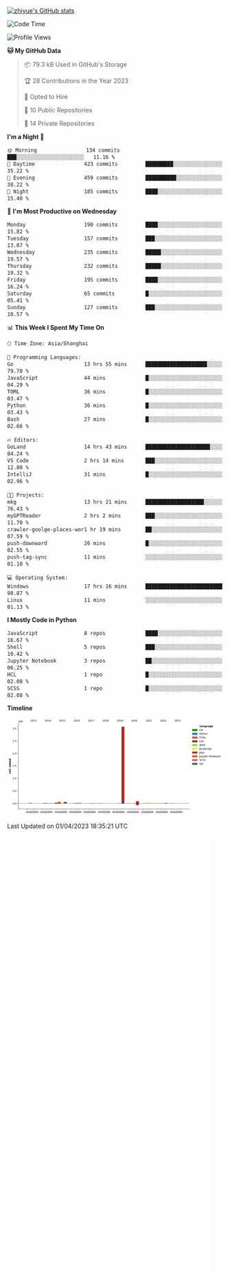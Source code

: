
[![zhiyue's GitHub stats](https://github-readme-stats.vercel.app/api?username=zhiyue)](https://github.com/anuraghazra/github-readme-stats&&show_icons=true)

<!--START_SECTION:waka-->
![Code Time](http://img.shields.io/badge/Code%20Time-1%2C065%20hrs%2011%20mins-blue)

![Profile Views](http://img.shields.io/badge/Profile%20Views-0-blue)

**🐱 My GitHub Data** 

> 📦 79.3 kB Used in GitHub's Storage 
 > 
> 🏆 28 Contributions in the Year 2023
 > 
> 💼 Opted to Hire
 > 
> 📜 10 Public Repositories 
 > 
> 🔑 14 Private Repositories 
 > 
**I'm a Night 🦉** 

```text
🌞 Morning                134 commits         ███░░░░░░░░░░░░░░░░░░░░░░   11.16 % 
🌆 Daytime                423 commits         █████████░░░░░░░░░░░░░░░░   35.22 % 
🌃 Evening                459 commits         ██████████░░░░░░░░░░░░░░░   38.22 % 
🌙 Night                  185 commits         ████░░░░░░░░░░░░░░░░░░░░░   15.40 % 
```
📅 **I'm Most Productive on Wednesday** 

```text
Monday                   190 commits         ████░░░░░░░░░░░░░░░░░░░░░   15.82 % 
Tuesday                  157 commits         ███░░░░░░░░░░░░░░░░░░░░░░   13.07 % 
Wednesday                235 commits         █████░░░░░░░░░░░░░░░░░░░░   19.57 % 
Thursday                 232 commits         █████░░░░░░░░░░░░░░░░░░░░   19.32 % 
Friday                   195 commits         ████░░░░░░░░░░░░░░░░░░░░░   16.24 % 
Saturday                 65 commits          █░░░░░░░░░░░░░░░░░░░░░░░░   05.41 % 
Sunday                   127 commits         ███░░░░░░░░░░░░░░░░░░░░░░   10.57 % 
```


📊 **This Week I Spent My Time On** 

```text
🕑︎ Time Zone: Asia/Shanghai

💬 Programming Languages: 
Go                       13 hrs 55 mins      ████████████████████░░░░░   79.70 % 
JavaScript               44 mins             █░░░░░░░░░░░░░░░░░░░░░░░░   04.29 % 
TOML                     36 mins             █░░░░░░░░░░░░░░░░░░░░░░░░   03.47 % 
Python                   36 mins             █░░░░░░░░░░░░░░░░░░░░░░░░   03.43 % 
Bash                     27 mins             █░░░░░░░░░░░░░░░░░░░░░░░░   02.66 % 

🔥 Editors: 
GoLand                   14 hrs 43 mins      █████████████████████░░░░   84.24 % 
VS Code                  2 hrs 14 mins       ███░░░░░░░░░░░░░░░░░░░░░░   12.80 % 
IntelliJ                 31 mins             █░░░░░░░░░░░░░░░░░░░░░░░░   02.96 % 

🐱‍💻 Projects: 
mkg                      13 hrs 21 mins      ███████████████████░░░░░░   76.43 % 
myGPTReader              2 hrs 2 mins        ███░░░░░░░░░░░░░░░░░░░░░░   11.70 % 
crawler-goolge-places-wor1 hr 19 mins        ██░░░░░░░░░░░░░░░░░░░░░░░   07.59 % 
push-downward            26 mins             █░░░░░░░░░░░░░░░░░░░░░░░░   02.55 % 
push-tag-sync            11 mins             ░░░░░░░░░░░░░░░░░░░░░░░░░   01.10 % 

💻 Operating System: 
Windows                  17 hrs 16 mins      █████████████████████████   98.87 % 
Linux                    11 mins             ░░░░░░░░░░░░░░░░░░░░░░░░░   01.13 % 
```

**I Mostly Code in Python** 

```text
JavaScript               8 repos             ████░░░░░░░░░░░░░░░░░░░░░   16.67 % 
Shell                    5 repos             ███░░░░░░░░░░░░░░░░░░░░░░   10.42 % 
Jupyter Notebook         3 repos             ██░░░░░░░░░░░░░░░░░░░░░░░   06.25 % 
HCL                      1 repo              █░░░░░░░░░░░░░░░░░░░░░░░░   02.08 % 
SCSS                     1 repo              █░░░░░░░░░░░░░░░░░░░░░░░░   02.08 % 
```



**Timeline**

![Lines of Code chart](https://raw.githubusercontent.com/zhiyue/zhiyue/main/assets/bar_graph.png)


 Last Updated on 01/04/2023 18:35:21 UTC
<!--END_SECTION:waka-->

<!-- [![Top Langs](https://github-readme-stats.vercel.app/api/top-langs/?username=zhiyue)](https://github.com/anuraghazra/github-readme-stats) -->

![](./github-metrics.svg)

